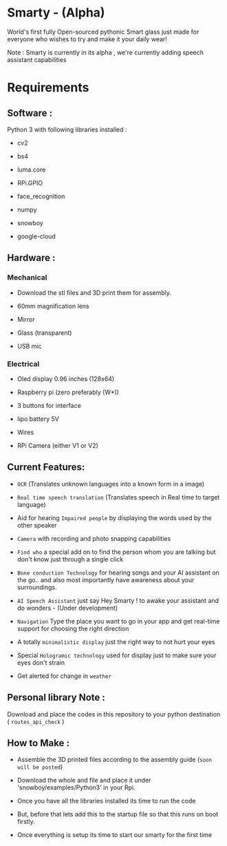 # Smarty -  (Alpha)

World's first fully Open-sourced pythonic Smart glass just made for everyone who wishes to try and make it your daily wear!

Note : Smarty is currently in its alpha , we're currently adding speech assistant capabilities 

# Requirements 

## Software :

Python 3 with following libraries installed :

* cv2

* bs4

* luma.core

* RPi.GPIO

* face_recognition

* numpy 

* snowboy

* google-cloud


## Hardware :

### Mechanical 

* Download the stl files and 3D print them for assembly.

* 60mm magnification lens

* Mirror

* Glass (transparent)

* USB mic 

### Electrical 

* Oled display 0.96 inches (128x64)

* Raspberry pi (zero preferably (W*))

* 3 buttons for interface

* lipo battery 5V 

* Wires

* RPi Camera (either V1 or V2)

## Current Features: 

* `OCR` (Translates unknown languages into a known form in a image)

* `Real time speech translation` (Translates speech in Real time to target language)

* Aid for hearing `Impaired people` by displaying the words used by the other speaker

* `Camera` with recording and photo snapping capabilities

* `Find who` a special add on to find the person whom you are talking but don't know just through a single click

* `Bone conduction Technology` for hearing songs and your AI assistant on the go.. and also most importantly have awareness about your surroundings.

* `AI Speech Assistant` just say Hey Smarty ! to awake your assistant and do wonders - (Under development)

* `Navigation` Type the place you want to go in your app and get real-time support for choosing the right direction

* A totally `minimalistic display` just the right way to not hurt your eyes

* Special `Hologramic technology` used for display just to make sure your eyes don't strain

* Get alerted for change in `weather`

## Personal library Note :

Download and place the codes in this repository to your python destination ( `routes_api_check` )

## How to Make :

* Assemble the 3D printed files according to the assembly guide (`soon will be posted`)

* Download the whole and file and place it under 'snowboy/examples/Python3' in your Rpi.

* Once you have all the libraries installed its time to run the code 

* But, before that lets add this to the startup file so that this runs on boot firstly.

* Once everything is setup its time to start our smarty for the first time 


